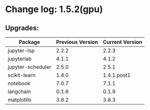 # Change log: 1.5.2(gpu)

## Upgrades: 

Package | Previous Version | Current Version
---|---|---
jupyter-lsp|2.2.2|2.2.3
jupyterlab|4.1.1|4.1.2
jupyter-scheduler|2.5.0|2.5.1
scikit-learn|1.4.0|1.4.1.post1
notebook|7.0.7|7.1.1
langchain|0.1.6|0.1.9
matplotlib|3.8.2|3.8.3
